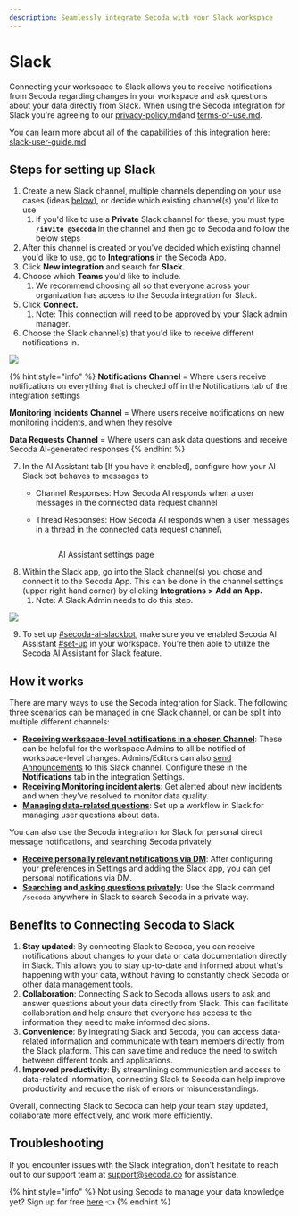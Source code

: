 ```yaml
---
description: Seamlessly integrate Secoda with your Slack workspace
---
```


# Slack

Connecting your workspace to Slack allows you to receive notifications from Secoda regarding changes in your workspace and ask questions about your data directly from Slack. When using the Secoda integration for Slack you're agreeing to our [privacy-policy.md](../../../policies/privacy-policy.md "mention")and [terms-of-use.md](../../../policies/terms-of-use.md "mention").

You can learn more about all of the capabilities of this integration here: [slack-user-guide.md](slack-user-guide.md "mention")

## Steps for setting up Slack

1. Create a new Slack channel, multiple channels depending on your use cases (ideas [below](./#how-it-works)), or decide which existing channel(s) you'd like to use
   1. If you'd like to use a **Private** Slack channel for these, you must type **`/invite @Secoda`** in the channel and then go to Secoda and follow the below steps
2. After this channel is created or you've decided which existing channel you'd like to use, go to **Integrations** in the Secoda App.
3. Click **New integration** and search for **Slack**.
4. Choose which **Teams** you'd like to include.
   1. We recommend choosing all so that everyone across your organization has access to the Secoda integration for Slack.
5. Click **Connect.**
   1. Note: This connection will need to be approved by your Slack admin manager.
6. Choose the Slack channel(s) that you'd like to receive different notifications in.

![](https://secoda-public-media-assets.s3.amazonaws.com/cb828ed5-c8d2-4324-9438-264aa614ec30.png)

{% hint style="info" %}
**Notifications Channel** = Where users receive notifications on everything that is checked off in the Notifications tab of the integration settings

**Monitoring Incidents Channel** = Where users receive notifications on new monitoring incidents, and when they resolve

**Data Requests Channel** = Where users can ask data questions and receive Secoda AI-generated responses
{% endhint %}

7. In the AI Assistant tab \[If you have it enabled], configure how your AI Slack bot behaves to messages to
   * Channel Responses: How Secoda AI responds when a user messages in the connected data request channel
   *   Thread Responses: How Secoda AI responds when a user messages in a thread in the connected data request channel\


       <figure><img src="../../../.gitbook/assets/Screenshot 2024-04-30 at 6.16.52 PM.png" alt=""><figcaption><p>AI Assistant settings page<br></p></figcaption></figure>
8. Within the Slack app, go into the Slack channel(s) you chose and connect it to the Secoda App. This can be done in the channel settings (upper right hand corner) by clicking **Integrations >** **Add an App.**
   1. Note: A Slack Admin needs to do this step.&#x20;

![](https://secoda-public-media-assets.s3.amazonaws.com/e2370145-6019-474a-9515-248b45ec9420.png)

9. To set up [#secoda-ai-slackbot](slack-user-guide.md#secoda-ai-slackbot "mention"), make sure you've enabled Secoda AI Assistant [#set-up](../../../features/ai-assistant/#set-up "mention") in your workspace. You're then able to utilize the Secoda AI Assistant for Slack feature.

## How it works

There are many ways to use the Secoda integration for Slack. The following three scenarios can be managed in one Slack channel, or can be split into multiple different channels:

* [**Receiving workspace-level notifications in a chosen Channel**](./#slack-workspace-notifications): These can be helpful for the workspace Admins to all be notified of workspace-level changes. Admins/Editors can also [send Announcements](slack-user-guide.md#send-announcements-to-slack) to this Slack channel. Configure these in the **Notifications** tab in the integration Settings.
* [**Receiving Monitoring incident alerts**](../../../features/monitoring.md#slack-channel-for-monitoring-notifications): Get alerted about new incidents and when they've resolved to monitor data quality.
* [**Managing data-related questions**](../../../best-practices/slack-less-than-greater-than-questions-workflow.md): Set up a workflow in Slack for managing user questions about data.

You can also use the Secoda integration for Slack for personal direct message notifications, and searching Secoda privately.

* [**Receive personally relevant notifications via DM**](slack-user-guide.md#receiving-dms-from-slack): After configuring your preferences in Settings and adding the Slack app, you can get personal notifications via DM.
* [**Searching**](slack-user-guide.md#searching-from-slack) **and**[ **asking questions privately**](slack-user-guide.md#asking-questions-to-secoda-ai-for-personal-use): Use the Slack command `/secoda` anywhere in Slack to search Secoda in a private way.

## Benefits to **Connecting Secoda to Slack** <a href="#h_3a4bfd6458" id="h_3a4bfd6458"></a>

1. **Stay updated**: By connecting Slack to Secoda, you can receive notifications about changes to your data or data documentation directly in Slack. This allows you to stay up-to-date and informed about what's happening with your data, without having to constantly check Secoda or other data management tools.
2. **Collaboration**: Connecting Slack to Secoda allows users to ask and answer questions about your data directly from Slack. This can facilitate collaboration and help ensure that everyone has access to the information they need to make informed decisions.
3. **Convenience**: By integrating Slack and Secoda, you can access data-related information and communicate with team members directly from the Slack platform. This can save time and reduce the need to switch between different tools and applications.
4. **Improved productivity**: By streamlining communication and access to data-related information, connecting Slack to Secoda can help improve productivity and reduce the risk of errors or misunderstandings.

Overall, connecting Slack to Secoda can help your team stay updated, collaborate more effectively, and work more efficiently.

## Troubleshooting

If you encounter issues with the Slack integration, don't hesitate to reach out to our support team at [support@secoda.co](mailto:support@secoda.co) for assistance.



{% hint style="info" %}
Not using Secoda to manage your data knowledge yet? Sign up for free [here](https://app.secoda.co) 👈
{% endhint %}
